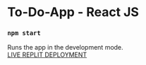 # To-Do-App - React JS

### `npm start`

Runs the app in the development mode.\
[LIVE REPLIT DEPLOYMENT](https://todolist.daisyambani.repl.co/)
